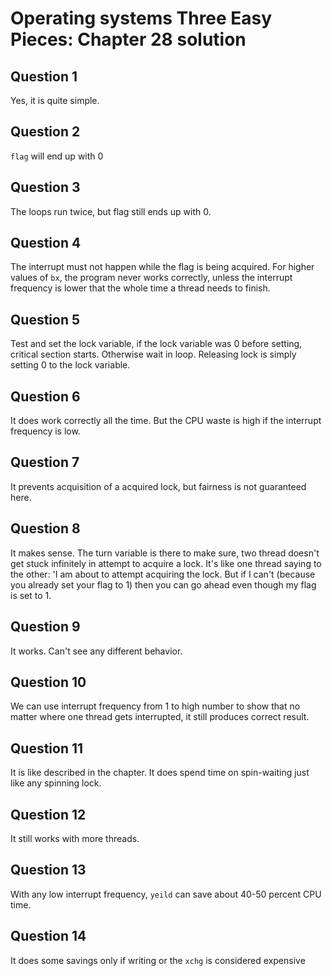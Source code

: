 # Operating systems Three Easy Pieces: Chapter 28 solution

## Question 1

Yes, it is quite simple.

## Question 2

`flag` will end up with 0

## Question 3

The loops run twice, but flag still ends up with 0.

## Question 4

The interrupt must not happen while the flag is being acquired. For higher values of `bx`, the program never works correctly, unless the interrupt frequency is lower that the whole time a thread needs to finish.

## Question 5

Test and set the lock variable, if the lock variable was 0 before setting, critical section starts. Otherwise wait in loop. Releasing lock is simply setting 0 to the lock variable.

## Question 6

It does work correctly all the time. But the CPU waste is high if the interrupt frequency is low.

## Question 7

It prevents acquisition of a acquired lock, but fairness is not guaranteed here.

## Question 8

It makes sense. The turn variable is there to make sure, two thread doesn't get stuck infinitely in attempt to acquire a lock. It's like one thread saying to the other: 'I am about to attempt acquiring the lock. But if I can't (because you already set your flag to 1) then you can go ahead even though my flag is set to 1.

## Question 9

It works. Can't see any different behavior.

## Question 10

We can use interrupt frequency from 1 to high number to show that no matter where one thread gets interrupted, it still produces correct result.

## Question 11

It is like described in the chapter. It does spend time on spin-waiting just like any spinning lock.

## Question 12

It still works with more threads.

## Question 13

With any low interrupt frequency, `yeild` can save about 40-50 percent CPU time.

## Question 14

It does some savings only if writing or the `xchg` is considered expensive
